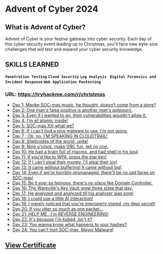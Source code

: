 # Advent of Cyber 2024

## What is Advent of Cyber?
Advent of Cyber is your festive gateway into cyber security. Each day of this cyber security event leading up to Christmas, you'll face new byte-size challenges that will test and expand your cyber security knowledge.

## SKILLS LEARNED
**`Penetration Testing`** **`Cloud Security`** **`Log Analysis
`** **`Digital Forensics and Incident Response`** **`Web Application Pentesting`**


### URL: https://tryhackme.com/r/christmas

- [Day 1: Maybe SOC-mas music, he thought, doesn't come from a store?](https://medium.com/@hhphu/tryhackme-advent-of-cyber-2024-day-1-maybe-soc-mas-music-he-thought-doesnt-come-from-a-store-164c61cc8440)
- [Day 2: One man's false positive is another man's potpourri.](https://medium.com/@hhphu/tryhackme-advent-of-cyber-2024-day-2-one-mans-false-positive-is-another-man-s-potpourri-97683b2b7af8)
- [Day 3: Even if I wanted to go, their vulnerabilities wouldn't allow it.](https://medium.com/@hhphu/tryhackme-advent-of-cyber-day-3-even-if-i-wanted-to-go-their-vulnerabilities-wouldnt-allow-93338c4534bd)
- [Day 4: I'm all atomic inside!](https://medium.com/@hhphu/tryhackme-advent-of-cyber-day-4-im-all-atomic-inside-9dbcf8de4b92)
- [Day 5: SOC-mas XX-what-ee?](https://medium.com/@hhphu/tryhackme-advent-of-cyber-2024-day-5-soc-mas-xx-what-ee-5bc8e68d31c5)
- [Day 6: If I can't find a nice malware to use, I'm not going.](https://medium.com/@hhphu/tryhackme-advent-of-cyber-2024-day-6-if-i-cant-find-a-nice-malware-to-use-i-m-not-going-85a6771daf77)
- [Day 7 : Oh, no. I'M SPEAKING IN CLOUDTRAIL!](https://medium.com/@hhphu/tryhackme-advent-of-cyber-2024-day-7-oh-no-im-speaking-in-cloudtrail-b01c39a7a296)
- [Day 8: Shellcodes of the world, unite!](https://medium.com/@hhphu/tryhackme-advent-of-cyber-2024-day-8-shellcodes-of-the-world-unite-070007e6a9fb)
- [Day 9: Nine o'clock, make GRC fun, tell no one.](https://medium.com/@hhphu/tryhackme-advent-of-cyber-2024-day-9-nine-oclock-make-grc-fun-tell-no-one-3889b8d1e9f9)
- [Day 10: He had a brain full of macros, and had shell in his soul](https://medium.com/@hhphu/tryhackme-advent-of-cyber-2024-day-10-he-had-a-brain-full-of-macros-and-had-shell-in-his-soul-410fd831e216)
- [Day 11: If you'd like to WPA, press the star key!](https://medium.com/@hhphu/tryhackme-advent-of-cyber-2024-day-11-if-youd-like-to-wpa-press-the-star-key-9298924a3bc7)
- [Day 12: If I can't steal their money, I'll steal their joy!](https://medium.com/@hhphu/tryhackme-advent-of-cyber-2024-day-12-if-i-cant-steal-their-money-i-ll-steal-their-joy-baff1a1967ef)
- [Day 13: It came without buffering! It came without lag!](https://medium.com/@hhphu/tryhackme-advent-of-cyber-2024-day-13-it-came-without-buffering-it-came-without-lag-3d1f1f996956)
- [Day 14: Even if we're horribly mismanaged, there'll be no sad faces on SOC-mas!](https://medium.com/@hhphu/tryhackme-advent-of-cyber-2024-day-14-even-if-were-horribly-mismanaged-there-ll-be-no-sad-341590018720)
- [Day 15: Be it ever so heinous, there's no place like Domain Controller.](https://medium.com/@hhphu/tryhackme-advent-of-cyber-2024-day-15-be-it-ever-so-heinous-theres-no-place-like-domain-b97b8c769e2a)
- [Day 16: The Wareville's Key Vault grew three sizes that day.](https://medium.com/@hhphu/tryhackme-advent-of-cyber-2024-day-16-the-warevilles-key-vault-grew-three-sizes-that-day-981437920cea)
- [Day 17: He analyzed and analyzed till his analyzer was sore!](https://medium.com/@hhphu/tryhackme-advent-of-cyber-2024-day-17-he-analyzed-and-analyzed-till-his-analyzer-was-sore-56669a43b2b0)
- [Day 18: I could use a little AI interaction!](https://medium.com/@hhphu/tryhackme-advent-of-cyber-2024-day-18-i-could-use-a-little-ai-interaction-6d8098ab0b25)
- [Day 19: I merely noticed that you're improperly stored, my dear secret!](https://medium.com/@hhphu/tryhackme-advent-of-cyber-2024-day-19-i-merely-noticed-that-youre-improperly-stored-my-dear-19afa472f7f6)
- [Day 20: If you utter so much as one packet…](https://medium.com/@hhphu/tryhackme-advent-of-cyber-2024-day-20-if-you-utter-so-much-as-one-packet-76c898f806d3)
- [Day 21: HELP ME…I'm REVERSE ENGINEERING!](https://medium.com/@hhphu/tryhackme-advent-of-cyber-2024-day-21-help-me-im-reverse-engineering-194ed84230fe)
- [Day 22: It's because I'm kubed, isn't it?](https://medium.com/@hhphu/tryhackme-advent-of-cyber-2024-day-22-its-because-i-m-kubed-isn-t-it-161ecc891a86)
- [Day 23: You wanna know what happens to your hashes?](https://medium.com/@hhphu/tryhackme-advent-of-cyber-2024-day-23-you-wanna-know-what-happens-to-your-hashes-401c6b299d60)
- [Day 24: You can't hurt SOC-mas, Mayor Malware!](https://medium.com/@hhphu/tryhackme-advent-of-cyber-2024-day-24-you-cant-hurt-soc-mas-mayor-malware-310f03777cb2)


## [View Certificate](https://tryhackme-certificates.s3-eu-west-1.amazonaws.com/THM-8MEAGOMTD9.pdf)
